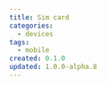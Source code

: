 ```yaml
---
title: Sim card
categories:
  - devices
tags:
  - mobile
created: 0.1.0
updated: 1.0.0-alpha.8
---
```

